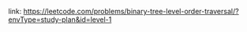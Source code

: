 link: https://leetcode.com/problems/binary-tree-level-order-traversal/?envType=study-plan&id=level-1
